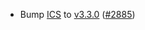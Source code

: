 - Bump [ICS](https://github.com/cosmos/interchain-security) to 
  [v3.3.0](https://github.com/cosmos/interchain-security/releases/tag/v3.3.0) 
  ([\#2885](https://github.com/cosmos/gaia/pull/2885))